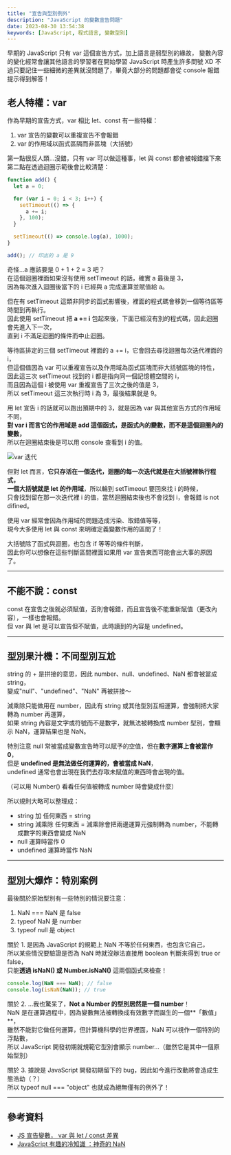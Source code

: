 ```yaml
---
title: "宣告與型別例外"
description: "JavaScript 的變數宣告問題"
date: 2023-08-30 13:54:38
keywords: [JavaScript, 程式語言, 變數型別]
---
```


早期的 JavaScript 只有 var 這個宣告方式，加上語言是弱型別的緣故，
變數內容的變化經常會讓其他語言的學習者在開始學習 JavaScript 時產生許多問號 XD
不過只要記住一些細微的差異就沒問題了，畢竟大部分的問題都會從 console 報錯提示得到解答！

## 老人特權：var

作為早期的宣告方式，var 相比 let、const 有一些特權：

1. var 宣告的變數可以重複宣告不會報錯
2. var 的作用域以函式區隔而非區塊（大括號）

第一點很反人類...沒錯，只有 var 可以做這種事，let 與 const 都會被報錯擋下來  
第二點在透過迴圈示範後會比較清楚：

```js
function add() {
  let a = 0;

  for (var i = 0; i < 3; i++) {
    setTimeout(() => {
      a += i;
    }, 100);
  }

  setTimeout(() => console.log(a), 1000);
}

add(); // 印出的 a 是 9
```

奇怪...a 應該要是 0 + 1 + 2 = 3 吧？  
在這個迴圈裡面如果沒有使用 setTimeout 的話，確實 a 最後是 3，  
因為每次進入迴圈後當下的 i 已經與 a 完成運算並賦值給 a。

但在有 setTimeout 這類非同步的函式影響後，裡面的程式碼會移到一個等待區等時間到再執行。  
因此使用 setTimeout 把 **a += i** 包起來後，下面已經沒有別的程式碼，因此迴圈會先進入下一次，  
直到 i 不滿足迴圈的條件而中止迴圈。

等待區排定的三個 setTimeout 裡面的 a += i，它會回去尋找迴圈每次迭代裡面的 i，  
但這個值因為 var 可以重複宣告以及作用域為函式區塊而非大括號區塊的特性，  
因此這三次 setTimeout 找到的 i 都是指向同一個記憶體空間的 i，  
而且因為這個 i 被使用 var 重複宣告了三次之後的值是 3，  
所以 setTimeout 這三次執行時 i 為 3，最後結果就是 9。

用 let 宣告 i 的話就可以跑出預期中的 3，就是因為 var 與其他宣告方式的作用域不同，  
**對 var i 而言它的作用域是 add 這個函式，是函式內的變數，而不是這個迴圈內的變數，**  
所以在迴圈結束後是可以用 console 查看到 i 的值。

![var 迭代](https://drive.google.com/uc?export=view&id=1Tu1BBCpXOFDepha81CThqcx7IkPL6icH)

但對 let 而言，**它只存活在一個迭代，迴圈的每一次迭代就是在大括號裡執行程式，**  
**一個大括號就是 let 的作用域**，所以輪到 setTimeout 要回來找 i 的時候，  
只會找到留在那一次迭代裡 i 的值，當然迴圈結束後也不會找到 i，會報錯 is not difined。

使用 var 經常會因為作用域的問題造成污染、取錯值等等，  
現今大多使用 let 與 const 來明確定義變數作用的區間了！

大括號除了函式與迴圈，也包含 if 等等的條件判斷，  
因此你可以想像在這些判斷區間裡面如果用 var 宣告東西可能會出大事的原因了。

---

## 不能不說：const

const 在宣告之後就必須賦值，否則會報錯，而且宣告後不能重新賦值（更改內容），一樣也會報錯。  
但 var 與 let 是可以宣告但不賦值，此時讀到的內容是 undefined。

---

## 型別果汁機：不同型別互尬

string 的 + 是拼接的意思，因此 number、null、undefined、NaN 都會被當成 string，  
變成"null"、"undefined"、"NaN" 再被拼接～

減乘除只能做用在 number，因此有 string 或其他型別互相運算，會強制把大家轉為 number 再運算，  
如果 string 內容是文字或符號而不是數字，就無法被轉換成 number 型別，會顯示 NaN，運算結果也是 NaN。

特別注意 null 常被當成變數宣告時可以賦予的空值，但在**數字運算上會被當作 0**，  
但是 **undefined 是無法做任何運算的，會被當成 NaN**，  
undefined 通常也會出現在我們去存取未賦值的東西時會出現的值。

（可以用 Number() 看看任何值被轉成 number 時會變成什麼）

所以規則大略可以整理成：

- string 加 任何東西 = string
- string 減乘除 任何東西 = 減乘除會把兩邊運算元強制轉為 number，不能轉成數字的東西會變成 NaN
- null 運算時當作 0
- undefined 運算時當作 NaN

---

## 型別大爆炸：特別案例

最後關於原始型別有一些特別的情況要注意：

1. NaN === NaN 是 false
2. typeof NaN 是 number
3. typeof null 是 object

關於 1. 是因為 JavaScript 的規範上 NaN 不等於任何東西，也包含它自己，  
所以某些情況要驗證是否為 NaN 時就沒辦法直接用 boolean 判斷來得到 true or false，  
只能**透過 isNaN() 或 Number.isNaN()** 這兩個函式來檢查！

```js
console.log(NaN === NaN); // false
console.log(isNaN(NaN)); // true
```

關於 2. ...我也驚呆了，**Not a Number 的型別居然是一個 number**！  
NaN 是在運算過程中，因為變數無法被轉換成有效數字而誕生的一個**「數值」**，  
雖然不能對它做任何運算，但計算機科學的世界裡面，NaN 可以視作一個特別的浮點數，  
所以 JavaScript 開發初期就規範它型別會顯示 number...（雖然它是其中一個原始型別）

關於 3. 據說是 JavaScript 開發初期留下的 bug，因此如今進行改動將會造成生態浩劫（？）  
所以 typeof null === "object" 也就成為絕無僅有的例外了！

---

## 參考資料

- [JS 宣告變數， var 與 let / const 差異](https://www.programfarmer.com/articles/2020/javascript-var-let-const-for-loop)
- [JavaScript 有趣的冷知識 ：神奇的 NaN](https://medium.com/andy-blog/javascript-%E6%9C%89%E8%B6%A3%E7%9A%84%E5%86%B7%E7%9F%A5%E8%AD%98-%E4%B8%80-%E7%A5%9E%E5%A5%87%E7%9A%84-nan-eefe0fc5510f)
